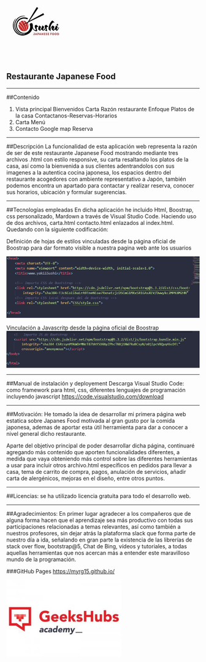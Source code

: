 ![Alt text](logoRestaurante.jpg)
## Restaurante Japanese Food
---
##Contenido
1. Vista principal
        Bienvenidos
        Carta
        Razón restaurante
        Enfoque
        Platos de la casa
        Contactanos-Reservas-Horarios
2. Carta
        Menú
3. Contacto
        Google map
        Reserva
---        

##Descripción
La funcionalidad de esta aplicación web representa la razón de ser de este restaurante Japanese Food mostrando mediante tres archivos .html con estilo responsive, su carta resaltando los platos de la casa, así como la bienvenida a sus clientes adentrandolos con sus imagenes a la autentica cocina japonesa, los espacios dentro del restaurante acogedores con ambiente representativo a Japón, también podemos encontra un apartado para contactar y realizar reserva, conocer sus horarios, ubicación y formular sugerencias.

---
##Tecnologías empleadas
En dicha aplicación he incluido Html, Boostrap, css personalizado, Mardown a través de Visual Studio Code.
Haciendo uso de dos archivos, carta.html contacto.html enlazados al index.html. Quedando con la siguiente codificación:

Definición de hojas de estilos vinculadas desde la página oficial de Boostrap para dar formato visible a nuestra pagina web ante los usuarios

![Alt text](codigoCabecera.JPG)

Vinculación a Javascritp desde la página oficial de Boostrap
![Alt text](imag/codigoJS.JPG)


---
##Manual de instalación y deployement
Descarga Visual Studio Code: como framework para html, css, diferentes lenguajes de programación incluyendo javascript
https://code.visualstudio.com/download

---
##Motivación: 
He tomado la idea de desarrollar mi primera página web estatica sobre Japanes Food motivada al gran gusto por la comida japonesa, ademas de aportar esta útil herramienta para dar a conocer a nivel general dicho restaurante.

Aparte del objetivo principal de poder desarrollar dicha página, continuaré agregando más contenido que aporten funcionalidades diferentes, a medida que vaya obteniendo más control sobre las diferentes herramientas a usar para incluir otros archivo.html específicos en pedidos para llevar a casa, tema de carrito de compra, pagos, anulación de servicios, añadir carta de alergénicos, mejoras en el diseño, entre otros puntos.

---
##Licencias: 
se ha utilizado licencia gratuita para todo el desarrollo web.

---
##Agradecimientos: 
En primer lugar agradecer a los compañeros que de alguna forma hacen que el aprendizaje sea más productivo con todas sus participaciones relacionadas a temas relevantes, así como también a nuestros profesores, sin dejar atrás la plataforma slack que forma parte de nuestro día a ida, señalando en gran parte la existencia de las librerías de stack over flow, bootstrap@5, Chat de Bing, vídeos y tutoriales, a todas aquellas herramientas que nos acercan más a entender este maravilloso mundo de la programación.

###GitHub Pages
https://myrg15.github.io/

![Alt text](logoGeekHub.jpg)

    



